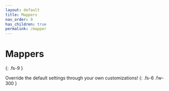 ```yaml
---
layout: default
title: Mappers
nav_order: 9
has_children: true
permalink: /mapper
---
```


# Mappers
{: .fs-9 }

Override the default settings through your own customizations!
{: .fs-6 .fw-300 }